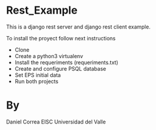 # Rest_Example
This is a django rest server and django rest client example. 

To install the proyect follow next instructions 

- Clone 
- Create a python3 virtualenv 
- Install the requeriments (requeriments.txt)
- Create and configure PSQL database
- Set EPS initial data
- Run both projects 

# By
Daniel Correa 
EISC
Universidad del Valle
